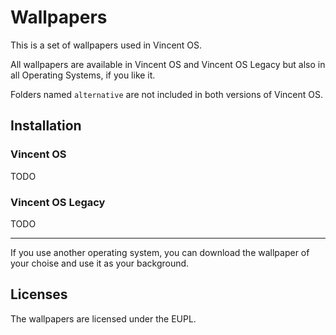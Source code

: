 # Wallpapers
This is a set of wallpapers used in Vincent OS.

All wallpapers are available in Vincent OS and Vincent OS Legacy but also in all Operating Systems, if you like it.

Folders named ``alternative`` are not included in both versions of Vincent OS.
## Installation
### Vincent OS
TODO

### Vincent OS Legacy
TODO

--------------------------
If you use another operating system, you can download the wallpaper of your choise and use it as your background.

## Licenses
The wallpapers are licensed under the EUPL.

